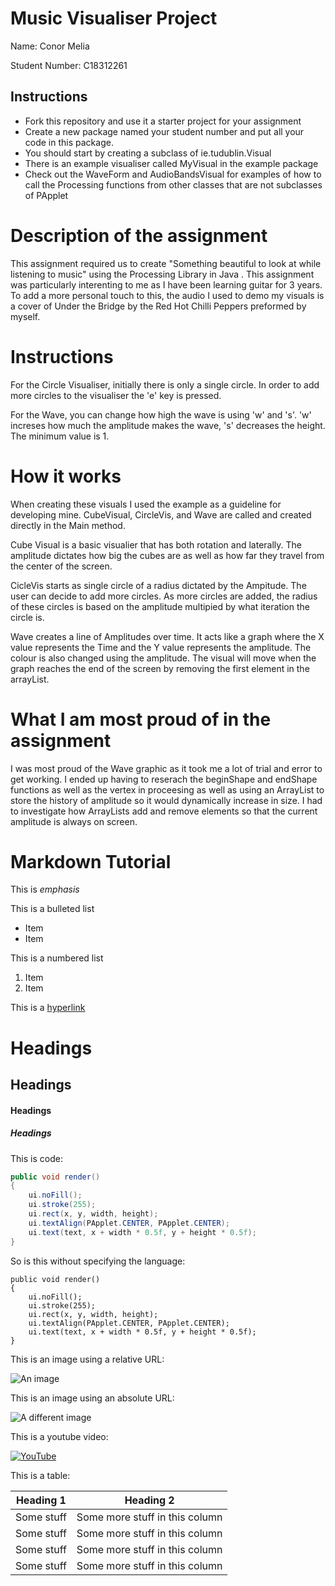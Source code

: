 # Music Visualiser Project

Name: Conor Melia

Student Number: C18312261

## Instructions
- Fork this repository and use it a starter project for your assignment
- Create a new package named your student number and put all your code in this package.
- You should start by creating a subclass of ie.tudublin.Visual
- There is an example visualiser called MyVisual in the example package
- Check out the WaveForm and AudioBandsVisual for examples of how to call the Processing functions from other classes that are not subclasses of PApplet

# Description of the assignment
This assignment  required us to create "Something beautiful to look at while listening to music" using the Processing Library in Java . This assignment was particularly interenting to me as I have been learning guitar for 3 years. To add a more personal touch to this, the audio I used to demo my visuals is a cover of Under the Bridge by the Red Hot Chilli Peppers preformed by myself.

# Instructions
For the Circle Visualiser, initially there is only a single circle. In order to 
add more circles to the visualiser the 'e' key is pressed.

For the Wave, you can change how high the wave is using 'w' and 's'. 'w' increses how much the amplitude makes the wave, 's' decreases the height. The minimum value is 1.

# How it works
When creating these visuals I used the example as a guideline for developing mine.
CubeVisual, CircleVis, and Wave are called and created directly in the Main method.

Cube Visual is a basic visualier that has both rotation and laterally. The amplitude dictates how big the cubes are as well as how far they travel from the center of the screen.

CicleVis starts as single circle of a radius dictated by the Ampitude. The user can decide to add more circles. As more circles are added, the radius of these circles is based on the amplitude multipied by what iteration the circle is.

Wave creates a line  of Amplitudes over time. It acts like a graph where the X value represents the Time and the Y value represents the amplitude. The colour is also changed using the amplitude. The visual will move when the graph reaches the end of  the screen by removing the first element in the arrayList.

# What I am most proud of in the assignment
I was most proud of the Wave graphic as it took me a lot of trial and error to get working. I ended up having to reserach the beginShape and endShape functions as well as the vertex in proceesing as well as using an ArrayList to store the history of amplitude so it would dynamically increase in size. I had to investigate how ArrayLists add and remove elements so that the current amplitude is always on screen. 

# Markdown Tutorial

This is *emphasis*

This is a bulleted list

- Item
- Item

This is a numbered list

1. Item
1. Item

This is a [hyperlink](http://bryanduggan.org)

# Headings
## Headings
#### Headings
##### Headings

This is code:

```Java
public void render()
{
	ui.noFill();
	ui.stroke(255);
	ui.rect(x, y, width, height);
	ui.textAlign(PApplet.CENTER, PApplet.CENTER);
	ui.text(text, x + width * 0.5f, y + height * 0.5f);
}
```

So is this without specifying the language:

```
public void render()
{
	ui.noFill();
	ui.stroke(255);
	ui.rect(x, y, width, height);
	ui.textAlign(PApplet.CENTER, PApplet.CENTER);
	ui.text(text, x + width * 0.5f, y + height * 0.5f);
}
```

This is an image using a relative URL:

![An image](images/p8.png)

This is an image using an absolute URL:

![A different image](https://bryanduggandotorg.files.wordpress.com/2019/02/infinite-forms-00045.png?w=595&h=&zoom=2)

This is a youtube video:

[![YouTube](http://img.youtube.com/vi/J2kHSSFA4NU/0.jpg)](https://www.youtube.com/watch?v=J2kHSSFA4NU)

This is a table:

| Heading 1 | Heading 2 |
|-----------|-----------|
|Some stuff | Some more stuff in this column |
|Some stuff | Some more stuff in this column |
|Some stuff | Some more stuff in this column |
|Some stuff | Some more stuff in this column |


